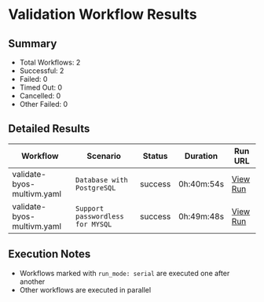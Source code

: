 # Validation Workflow Results

## Summary
- Total Workflows: 2
- Successful: 2
- Failed: 0
- Timed Out: 0
- Cancelled: 0
- Other Failed: 0

## Detailed Results

| Workflow | Scenario | Status | Duration | Run URL |
|----------|----------|---------|-----------|----------|
| validate-byos-multivm.yaml | `Database with PostgreSQL` | success | 0h:40m:54s | [View Run](https://github.com/azure-javaee/rhel-jboss-templates/actions/runs/17369487679) |
| validate-byos-multivm.yaml | `Support passwordless for MYSQL` | success | 0h:49m:48s | [View Run](https://github.com/azure-javaee/rhel-jboss-templates/actions/runs/17370310974) |


## Execution Notes
- Workflows marked with `run_mode: serial` are executed one after another
- Other workflows are executed in parallel

